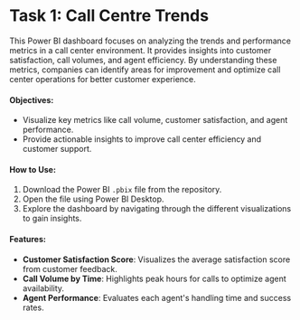 # **Task 1: Call Centre Trends**

This Power BI dashboard focuses on analyzing the trends and performance metrics in a call center environment. It provides insights into customer satisfaction, call volumes, and agent efficiency. By understanding these metrics, companies can identify areas for improvement and optimize call center operations for better customer experience.

#### Objectives:
- Visualize key metrics like call volume, customer satisfaction, and agent performance.
- Provide actionable insights to improve call center efficiency and customer support.

#### How to Use:
1. Download the Power BI `.pbix` file from the repository.
2. Open the file using Power BI Desktop.
3. Explore the dashboard by navigating through the different visualizations to gain insights.

#### Features:
- **Customer Satisfaction Score**: Visualizes the average satisfaction score from customer feedback.
- **Call Volume by Time**: Highlights peak hours for calls to optimize agent availability.
- **Agent Performance**: Evaluates each agent's handling time and success rates.

